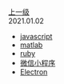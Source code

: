<div class="extend-header">
<div class="info">
<a class="back" href="./">上一级</a>
<div class="mini">
<span>2021.01.02</span>
</div>
</div>
<div class="content">
<div class="custom-block children">
<ul>
<li><a href="/programmingLanguage/javascript">javascript</a></li>
<li><a href="/programmingLanguage/matlab">matlab</a></li>
<li><a href="/programmingLanguage/ruby">ruby</a></li>
<li><a href="/programmingLanguage/wechat">微信小程序</a></li>
<li><a href="/programmingLanguage/electron">Electron</a></li>
</ul>
</div>

</div>
</div>


